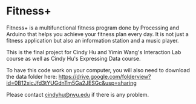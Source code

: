 # Fitness+
Fitness+ is a multifunctional fitness program done by Processing and Arduino that helps you achieve your fitness plan every day. It is not just a fitness application but also an information station and a music player.

This is the final project for Cindy Hu and Yimin Wang's Interaction Lab course as well as Cindy Hu's Expressing Data course.

To have this code work on your computer, you will also need to download the data folder here:
https://drive.google.com/folderview?id=0B12xicJfd3tYUGdnTm5Ga2JESGc&usp=sharing

Please contact cindyhu@nyu.edu if there is any problem. 
